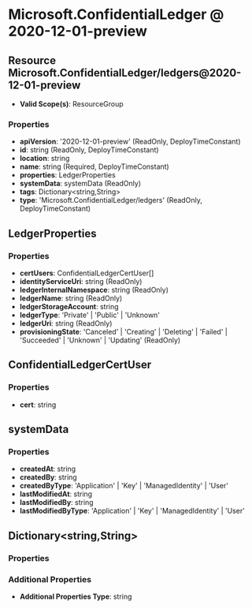 # Microsoft.ConfidentialLedger @ 2020-12-01-preview

## Resource Microsoft.ConfidentialLedger/ledgers@2020-12-01-preview
* **Valid Scope(s)**: ResourceGroup
### Properties
* **apiVersion**: '2020-12-01-preview' (ReadOnly, DeployTimeConstant)
* **id**: string (ReadOnly, DeployTimeConstant)
* **location**: string
* **name**: string (Required, DeployTimeConstant)
* **properties**: LedgerProperties
* **systemData**: systemData (ReadOnly)
* **tags**: Dictionary<string,String>
* **type**: 'Microsoft.ConfidentialLedger/ledgers' (ReadOnly, DeployTimeConstant)

## LedgerProperties
### Properties
* **certUsers**: ConfidentialLedgerCertUser[]
* **identityServiceUri**: string (ReadOnly)
* **ledgerInternalNamespace**: string (ReadOnly)
* **ledgerName**: string (ReadOnly)
* **ledgerStorageAccount**: string
* **ledgerType**: 'Private' | 'Public' | 'Unknown'
* **ledgerUri**: string (ReadOnly)
* **provisioningState**: 'Canceled' | 'Creating' | 'Deleting' | 'Failed' | 'Succeeded' | 'Unknown' | 'Updating' (ReadOnly)

## ConfidentialLedgerCertUser
### Properties
* **cert**: string

## systemData
### Properties
* **createdAt**: string
* **createdBy**: string
* **createdByType**: 'Application' | 'Key' | 'ManagedIdentity' | 'User'
* **lastModifiedAt**: string
* **lastModifiedBy**: string
* **lastModifiedByType**: 'Application' | 'Key' | 'ManagedIdentity' | 'User'

## Dictionary<string,String>
### Properties
### Additional Properties
* **Additional Properties Type**: string

